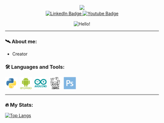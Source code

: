 <div id="header" align="center">
  <img src="https://media.giphy.com/media/dMLmQfCO7lCA2gX3tw/giphy.gif" width="180"/>
</div>
<div id="badges" align="center">
  <a href="https://www.linkedin.com/in/aleksandr-zabikhulov-734543234/">
    <img src="https://img.shields.io/badge/LinkedIn-blue?style=for-the-badge&logo=linkedin&logoColor=white" alt="LinkedIn Badge"/>
  </a>
  <a href="https://www.youtube.com/channel/UCT0rFS94Cjvtjskwy_wwifg">
    <img src="https://img.shields.io/badge/YouTube-red?style=for-the-badge&logo=youtube&logoColor=white" alt="Youtube Badge"/>
  </a>
</div>
<div id="counter" align="center">
  <img src="https://komarev.com/ghpvc/?username=knowsbetter&style=flat-square&color=blue" alt=""/>
</div>
<div id="hello" align="center">
  <img src="https://media.giphy.com/media/Titt7WbFzurny/giphy.gif" alt="Hello!"/>
</div>

---

### :artificial_satellite: About me:
- Creator

### :hammer_and_wrench: Languages and Tools:
<div>
  <img src="https://github.com/devicons/devicon/blob/master/icons/python/python-original.svg" title="Python" alt="Python" width="40" height="40"/>&nbsp;
  <img src="https://github.com/devicons/devicon/blob/master/icons/android/android-plain-wordmark.svg" title="Android" alt="Android" width="40" height="40"/>&nbsp;
  <img src="https://github.com/devicons/devicon/blob/master/icons/arduino/arduino-original-wordmark.svg" title="Arduino" alt="Arduino" width="40" height="40"/>&nbsp;
  <img src="https://github.com/devicons/devicon/blob/master/icons/composer/composer-line-wordmark.svg" title="Composer" alt="Composer" width="40" height="40"/>&nbsp;
  <img src="https://github.com/devicons/devicon/blob/master/icons/photoshop/photoshop-plain.svg" title="PS" alt="PS" width="40" height="40"/>&nbsp;
</div>

---

### :fire: My Stats:
[![Top Langs](https://github-readme-stats.vercel.app/api/top-langs/?username=knowsbetter&layout=compact&theme=vision-friendly-dark)](https://github.com/anuraghazra/github-readme-stats)
